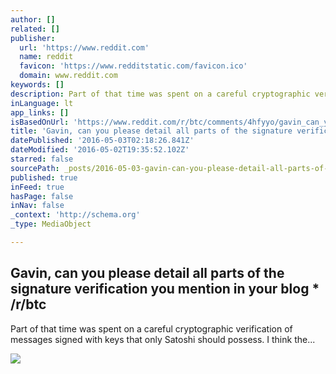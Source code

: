 ```yaml
---
author: []
related: []
publisher:
  url: 'https://www.reddit.com'
  name: reddit
  favicon: 'https://www.redditstatic.com/favicon.ico'
  domain: www.reddit.com
keywords: []
description: Part of that time was spent on a careful cryptographic verification of messages signed with keys that only Satoshi should possess. I think the...
inLanguage: lt
app_links: []
isBasedOnUrl: 'https://www.reddit.com/r/btc/comments/4hfyyo/gavin_can_you_please_detail_all_parts_of_the/'
title: 'Gavin, can you please detail all parts of the signature verification you mention in your blog * /r/btc'
datePublished: '2016-05-03T02:18:26.841Z'
dateModified: '2016-05-02T19:35:52.102Z'
starred: false
sourcePath: _posts/2016-05-03-gavin-can-you-please-detail-all-parts-of-the-signature-veri.md
published: true
inFeed: true
hasPage: false
inNav: false
_context: 'http://schema.org'
_type: MediaObject

---
```

<article style=""><h1>Gavin, can you please detail all parts of the signature verification you mention in your blog * /r/btc</h1><p>Part of that time was spent on a careful cryptographic verification of messages signed with keys that only Satoshi should possess. I think the...</p><img src="https://www.redditstatic.com/icon.png" /></article>